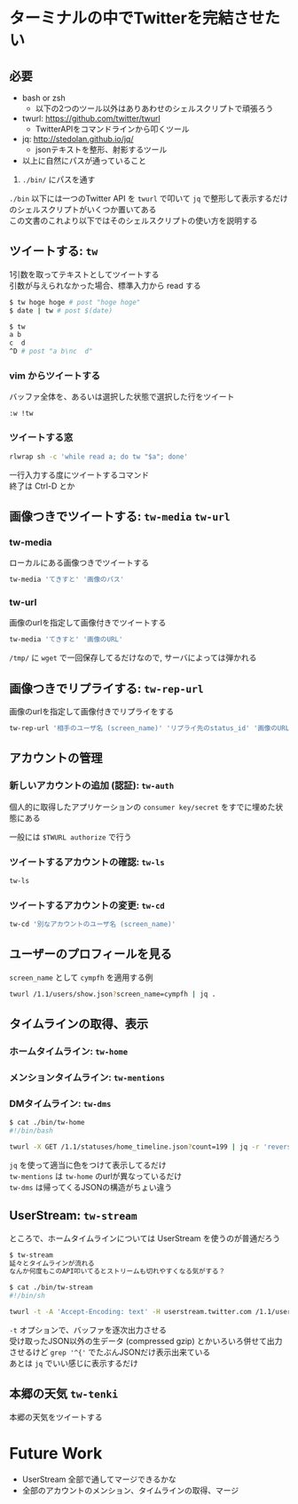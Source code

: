 # ターミナルの中でTwitterを完結させたい

## 必要

- bash or zsh
    - 以下の2つのツール以外はありあわせのシェルスクリプトで頑張ろう
- twurl: https://github.com/twitter/twurl
    - TwitterAPIをコマンドラインから叩くツール
- jq: http://stedolan.github.io/jq/
    - jsonテキストを整形、射影するツール
- 以上に自然にパスが通っていること

1. `./bin/` にパスを通す

`./bin` 以下には一つのTwitter API を `twurl` で叩いて
`jq` で整形して表示するだけのシェルスクリプトがいくつか置いてある  
この文書のこれより以下ではそのシェルスクリプトの使い方を説明する

## ツイートする: `tw`

1引数を取ってテキストとしてツイートする  
引数が与えられなかった場合、標準入力から read する

```bash
$ tw hoge hoge # post "hoge hoge"
$ date | tw # post $(date)
```

```bash
$ tw
a b
c  d
^D # post "a b\nc  d"
```

### vim からツイートする

バッファ全体を、あるいは選択した状態で選択した行をツイート

```vim
:w !tw
```

### ツイートする窓

```bash
rlwrap sh -c 'while read a; do tw "$a"; done'
```

一行入力する度にツイートするコマンド  
終了は Ctrl-D とか

## 画像つきでツイートする: `tw-media` `tw-url`

### tw-media
ローカルにある画像つきでツイートする

```bash
tw-media 'てきすと' '画像のパス'
```

### tw-url
画像のurlを指定して画像付きでツイートする

```bash
tw-media 'てきすと' '画像のURL'
```

`/tmp/` に `wget` で一回保存してるだけなので,
サーバによっては弾かれる

## 画像つきでリプライする: `tw-rep-url`

画像のurlを指定して画像付きでリプライをする

```bash
tw-rep-url '相手のユーザ名 (screen_name)' 'リプライ先のstatus_id' '画像のURL'
```

## アカウントの管理

### 新しいアカウントの追加 (認証): `tw-auth`

個人的に取得したアプリケーションの
`consumer key/secret`
をすでに埋めた状態にある

一般には `$TWURL authorize` で行う

### ツイートするアカウントの確認: `tw-ls`

```bash
tw-ls
```

### ツイートするアカウントの変更: `tw-cd`

```bash
tw-cd '別なアカウントのユーザ名 (screen_name)'
```

## ユーザーのプロフィールを見る

`screen_name` として `cympfh` を適用する例

```bash
twurl /1.1/users/show.json?screen_name=cympfh | jq .
```

## タイムラインの取得、表示

### ホームタイムライン: `tw-home`
### メンションタイムライン: `tw-mentions`
### DMタイムライン: `tw-dms`

```bash
$ cat ./bin/tw-home
#!/bin/bash

twurl -X GET /1.1/statuses/home_timeline.json?count=199 | jq -r 'reverse | .[] | "\u001b[33m\(.user.name) \u001b[91m@\(.user.screen_name) \u001b[34m\(.id_str)\n  \u001b[37m\(.text)\u001b[0m"'
```

`jq` を使って適当に色をつけて表示してるだけ  
`tw-mentions` は `tw-home` のurlが異なっているだけ  
`tw-dms` は帰ってくるJSONの構造がちょい違う


## UserStream: `tw-stream`

ところで、ホームタイムラインについては UserStream を使うのが普通だろう

```bash
$ tw-stream
延々とタイムラインが流れる
なんか何度もこのAPI叩いてるとストリームも切れやすくなる気がする？
```

```bash
$ cat ./bin/tw-stream
#!/bin/sh

twurl -t -A 'Accept-Encoding: text' -H userstream.twitter.com /1.1/user.json 2>/dev/null | grep --line-buffered '^{' | jq -r 'if has("text") then "\u001b[33m\(.user.name) \u001b[91m@\(.user.screen_name) \u001b[34m\(.id_str)\n  \u001b[37m\(.text)\u001b[0m" else "" end'
```

`-t` オプションで、バッファを逐次出力させる  
受け取ったJSON以外の生データ (compressed gzip) とかいろいろ併せて出力させるけど
`grep '^{'`
でたぶんJSONだけ表示出来ている  
あとは `jq` でいい感じに表示するだけ

## 本郷の天気 `tw-tenki`

本郷の天気をツイートする

# Future Work

- UserStream 全部で通してマージできるかな
- 全部のアカウントのメンション、タイムラインの取得、マージ

